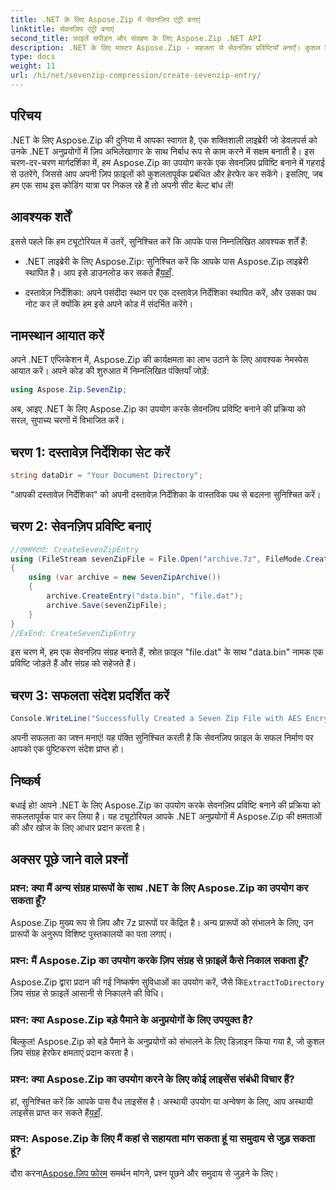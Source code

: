 ```yaml
---
title: .NET के लिए Aspose.Zip में सेवनज़िप एंट्री बनाएं
linktitle: सेवनज़िप एंट्री बनाएं
second_title: फ़ाइलें संपीड़न और संग्रहण के लिए Aspose.Zip .NET API
description: .NET के लिए मास्टर Aspose.Zip - सहजता से सेवनज़िप प्रविष्टियाँ बनाएँ। कुशल ज़िप संग्रह हेरफेर के साथ अपने .NET अनुप्रयोगों को बेहतर बनाएं।
type: docs
weight: 11
url: /hi/net/sevenzip-compression/create-sevenzip-entry/
---
```


## परिचय

.NET के लिए Aspose.Zip की दुनिया में आपका स्वागत है, एक शक्तिशाली लाइब्रेरी जो डेवलपर्स को उनके .NET अनुप्रयोगों में ज़िप अभिलेखागार के साथ निर्बाध रूप से काम करने में सक्षम बनाती है। इस चरण-दर-चरण मार्गदर्शिका में, हम Aspose.Zip का उपयोग करके एक सेवनज़िप प्रविष्टि बनाने में गहराई से उतरेंगे, जिससे आप अपनी ज़िप फ़ाइलों को कुशलतापूर्वक प्रबंधित और हेरफेर कर सकेंगे। इसलिए, जब हम एक साथ इस कोडिंग यात्रा पर निकल रहे हैं तो अपनी सीट बेल्ट बांध लें!

## आवश्यक शर्तें

इससे पहले कि हम ट्यूटोरियल में उतरें, सुनिश्चित करें कि आपके पास निम्नलिखित आवश्यक शर्तें हैं:

-  .NET लाइब्रेरी के लिए Aspose.Zip: सुनिश्चित करें कि आपके पास Aspose.Zip लाइब्रेरी स्थापित है। आप इसे डाउनलोड कर सकते हैं[यहाँ](https://releases.aspose.com/zip/net/).

- दस्तावेज़ निर्देशिका: अपने पसंदीदा स्थान पर एक दस्तावेज़ निर्देशिका स्थापित करें, और उसका पथ नोट कर लें क्योंकि हम इसे अपने कोड में संदर्भित करेंगे।

## नामस्थान आयात करें

अपने .NET एप्लिकेशन में, Aspose.Zip की कार्यक्षमता का लाभ उठाने के लिए आवश्यक नेमस्पेस आयात करें। अपने कोड की शुरुआत में निम्नलिखित पंक्तियाँ जोड़ें:

```csharp
using Aspose.Zip.SevenZip;
```

अब, आइए .NET के लिए Aspose.Zip का उपयोग करके सेवनज़िप प्रविष्टि बनाने की प्रक्रिया को सरल, सुपाच्य चरणों में विभाजित करें।

## चरण 1: दस्तावेज़ निर्देशिका सेट करें

```csharp
string dataDir = "Your Document Directory";
```

"आपकी दस्तावेज़ निर्देशिका" को अपनी दस्तावेज़ निर्देशिका के वास्तविक पथ से बदलना सुनिश्चित करें।

## चरण 2: सेवनज़िप प्रविष्टि बनाएं

```csharp
//एक्सस्टार्ट: CreateSevenZipEntry
using (FileStream sevenZipFile = File.Open("archive.7z", FileMode.Create))
{
    using (var archive = new SevenZipArchive())
    {
        archive.CreateEntry("data.bin", "file.dat");
        archive.Save(sevenZipFile);
    }
}
//ExEnd: CreateSevenZipEntry
```

इस चरण में, हम एक सेवनज़िप संग्रह बनाते हैं, स्रोत फ़ाइल "file.dat" के साथ "data.bin" नामक एक प्रविष्टि जोड़ते हैं और संग्रह को सहेजते हैं।

## चरण 3: सफलता संदेश प्रदर्शित करें

```csharp
Console.WriteLine("Successfully Created a Seven Zip File with AES Encryption Settings");
```

अपनी सफलता का जश्न मनाएं! यह पंक्ति सुनिश्चित करती है कि सेवनज़िप फ़ाइल के सफल निर्माण पर आपको एक पुष्टिकरण संदेश प्राप्त हो।

## निष्कर्ष

बधाई हो! आपने .NET के लिए Aspose.Zip का उपयोग करके सेवनज़िप प्रविष्टि बनाने की प्रक्रिया को सफलतापूर्वक पार कर लिया है। यह ट्यूटोरियल आपके .NET अनुप्रयोगों में Aspose.Zip की क्षमताओं की और खोज के लिए आधार प्रदान करता है।

## अक्सर पूछे जाने वाले प्रश्नों

### प्रश्न: क्या मैं अन्य संग्रह प्रारूपों के साथ .NET के लिए Aspose.Zip का उपयोग कर सकता हूँ?
Aspose.Zip मुख्य रूप से ज़िप और 7z प्रारूपों पर केंद्रित है। अन्य प्रारूपों को संभालने के लिए, उन प्रारूपों के अनुरूप विशिष्ट पुस्तकालयों का पता लगाएं।

### प्रश्न: मैं Aspose.Zip का उपयोग करके ज़िप संग्रह से फ़ाइलें कैसे निकाल सकता हूँ?
 Aspose.Zip द्वारा प्रदान की गई निष्कर्षण सुविधाओं का उपयोग करें, जैसे कि`ExtractToDirectory` ज़िप संग्रह से फ़ाइलें आसानी से निकालने की विधि।

### प्रश्न: क्या Aspose.Zip बड़े पैमाने के अनुप्रयोगों के लिए उपयुक्त है?
बिल्कुल! Aspose.Zip को बड़े पैमाने के अनुप्रयोगों को संभालने के लिए डिज़ाइन किया गया है, जो कुशल ज़िप संग्रह हेरफेर क्षमताएं प्रदान करता है।

### प्रश्न: क्या Aspose.Zip का उपयोग करने के लिए कोई लाइसेंस संबंधी विचार हैं?
 हां, सुनिश्चित करें कि आपके पास वैध लाइसेंस है। अस्थायी उपयोग या अन्वेषण के लिए, आप अस्थायी लाइसेंस प्राप्त कर सकते हैं[यहाँ](https://purchase.aspose.com/temporary-license/).

### प्रश्न: Aspose.Zip के लिए मैं कहां से सहायता मांग सकता हूं या समुदाय से जुड़ सकता हूं?
 दौरा करना[Aspose.ज़िप फोरम](https://forum.aspose.com/c/zip/37) समर्थन मांगने, प्रश्न पूछने और समुदाय से जुड़ने के लिए।
